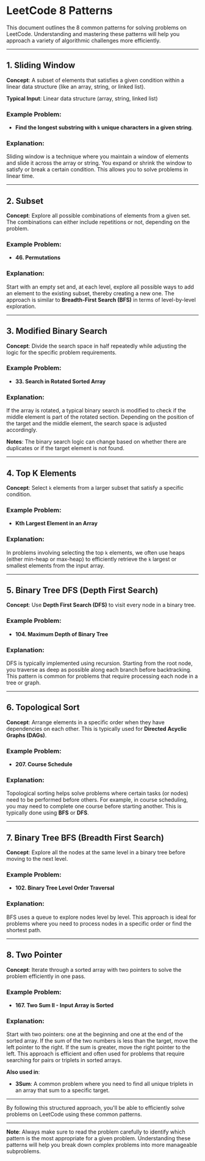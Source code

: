 # LeetCode 8 Patterns

This document outlines the 8 common patterns for solving problems on LeetCode. Understanding and mastering these patterns will help you approach a variety of algorithmic challenges more efficiently.

---

## 1. Sliding Window
**Concept**: A subset of elements that satisfies a given condition within a linear data structure (like an array, string, or linked list).

**Typical Input**: Linear data structure (array, string, linked list)

### Example Problem:
- **Find the longest substring with `k` unique characters in a given string**.

### Explanation:
Sliding window is a technique where you maintain a window of elements and slide it across the array or string. You expand or shrink the window to satisfy or break a certain condition. This allows you to solve problems in linear time.

---

## 2. Subset
**Concept**: Explore all possible combinations of elements from a given set. The combinations can either include repetitions or not, depending on the problem.

### Example Problem:
- **46. Permutations**

### Explanation:
Start with an empty set and, at each level, explore all possible ways to add an element to the existing subset, thereby creating a new one. The approach is similar to **Breadth-First Search (BFS)** in terms of level-by-level exploration.

---

## 3. Modified Binary Search
**Concept**: Divide the search space in half repeatedly while adjusting the logic for the specific problem requirements.

### Example Problem:
- **33. Search in Rotated Sorted Array**

### Explanation:
If the array is rotated, a typical binary search is modified to check if the middle element is part of the rotated section. Depending on the position of the target and the middle element, the search space is adjusted accordingly.

**Notes**: The binary search logic can change based on whether there are duplicates or if the target element is not found.

---

## 4. Top K Elements
**Concept**: Select `k` elements from a larger subset that satisfy a specific condition.

### Example Problem:
- **Kth Largest Element in an Array**

### Explanation:
In problems involving selecting the top `k` elements, we often use heaps (either min-heap or max-heap) to efficiently retrieve the `k` largest or smallest elements from the input array.

---

## 5. Binary Tree DFS (Depth First Search)
**Concept**: Use **Depth First Search (DFS)** to visit every node in a binary tree.

### Example Problem:
- **104. Maximum Depth of Binary Tree**

### Explanation:
DFS is typically implemented using recursion. Starting from the root node, you traverse as deep as possible along each branch before backtracking. This pattern is common for problems that require processing each node in a tree or graph.

---

## 6. Topological Sort
**Concept**: Arrange elements in a specific order when they have dependencies on each other. This is typically used for **Directed Acyclic Graphs (DAGs)**.

### Example Problem:
- **207. Course Schedule**

### Explanation:
Topological sorting helps solve problems where certain tasks (or nodes) need to be performed before others. For example, in course scheduling, you may need to complete one course before starting another. This is typically done using **BFS** or **DFS**.

---

## 7. Binary Tree BFS (Breadth First Search)
**Concept**: Explore all the nodes at the same level in a binary tree before moving to the next level.

### Example Problem:
- **102. Binary Tree Level Order Traversal**

### Explanation:
BFS uses a queue to explore nodes level by level. This approach is ideal for problems where you need to process nodes in a specific order or find the shortest path.

---

## 8. Two Pointer
**Concept**: Iterate through a sorted array with two pointers to solve the problem efficiently in one pass.

### Example Problem:
- **167. Two Sum II - Input Array is Sorted**

### Explanation:
Start with two pointers: one at the beginning and one at the end of the sorted array. If the sum of the two numbers is less than the target, move the left pointer to the right. If the sum is greater, move the right pointer to the left. This approach is efficient and often used for problems that require searching for pairs or triplets in sorted arrays.

**Also used in**:
- **3Sum**: A common problem where you need to find all unique triplets in an array that sum to a specific target.
---

By following this structured approach, you'll be able to efficiently solve problems on LeetCode using these common patterns.

---

**Note**: Always make sure to read the problem carefully to identify which pattern is the most appropriate for a given problem. Understanding these patterns will help you break down complex problems into more manageable subproblems.

